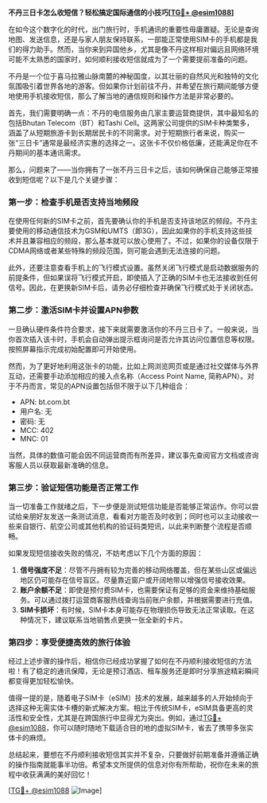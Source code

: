 **不丹三日卡怎么收短信？轻松搞定国际通信的小技巧[[TG💪+ @esim1088](https://t.me/s/esim1088)]**

在如今这个数字化的时代，出门旅行时，手机通讯的重要性毋庸置疑。无论是查询地图、发送信息，还是与家人朋友保持联系，一部能正常使用SIM卡的手机都是我们的得力助手。然而，当你来到异国他乡，尤其是像不丹这样相对偏远且网络环境可能不太熟悉的国家时，如何顺利接收短信就成为了一个需要提前准备的问题。

不丹是一个位于喜马拉雅山脉南麓的神秘国度，以其壮丽的自然风光和独特的文化氛围吸引着世界各地的游客。但如果你计划前往不丹，并希望在旅行期间能够方便地使用手机接收短信，那么了解当地的通信规则和操作方法是非常必要的。

首先，我们需要明确一点：不丹的电信服务由几家主要运营商提供，其中最知名的包括Bhutan Telecom（BT）和Tashi Cell。这两家公司提供的SIM卡种类繁多，涵盖了从短期旅游卡到长期居民卡的不同需求。对于短期旅行者来说，购买一张“三日卡”通常是最经济实惠的选择之一。这张卡不仅价格低廉，还能满足你在不丹期间的基本通讯需求。

那么，问题来了——当你拥有了一张不丹三日卡之后，该如何确保自己能够正常接收到短信呢？以下是几个关键步骤：

### 第一步：检查手机是否支持当地频段

在使用任何新的SIM卡之前，首先要确认你的手机是否支持该地区的频段。不丹主要使用的移动通信技术为GSM和UMTS（即3G），因此如果你的手机支持这些技术并且兼容相应的频段，那么基本就可以放心使用了。不过，如果你的设备仅限于CDMA网络或者某些特殊的频段范围，则可能会遇到无法连接的问题。

此外，还要注意查看手机上的飞行模式设置。虽然关闭飞行模式是启动数据服务的前提条件，但如果误将飞行模式开启，即使插入了正确的SIM卡也无法接收到任何信号。因此，在更换新SIM卡后，请务必仔细检查并确保飞行模式处于关闭状态。

### 第二步：激活SIM卡并设置APN参数

一旦确认硬件条件符合要求，接下来就需要激活你的不丹三日卡了。一般来说，当你首次插入该卡时，手机会自动弹出提示框询问是否允许其访问位置信息等权限。按照屏幕指示完成初始配置即可开始使用。

然而，为了更好地利用这张卡的功能，比如上网浏览网页或是通过社交媒体与外界互动，还需要手动添加相应的接入点名称（Access Point Name, 简称APN）。对于不丹而言，常见的APN设置包括但不限于以下几种组合：

- APN: bt.com.bt
- 用户名: 无
- 密码: 无
- MCC: 402
- MNC: 01

当然，具体的数值可能会因不同运营商而有所差异，建议事先查阅官方文档或咨询客服人员以获取最新准确的信息。

### 第三步：验证短信功能是否正常工作

当一切准备工作就绪之后，下一步便是测试短信功能是否能够正常运作。你可以尝试给亲朋好友发送一条测试消息，看看对方能否及时收到；同时也可以主动接收一些来自银行、航空公司或其他机构的验证码类短讯，以此来判断整个流程是否顺畅。

如果发现短信接收失败的情况，不妨考虑以下几个方面的原因：

1. **信号强度不足**：尽管不丹拥有较为完善的移动网络覆盖，但在某些山区或偏远地区仍可能存在信号盲区。尽量靠近窗户或开阔地带以增强信号接收效果。
2. **账户余额不足**：即使是预付费SIM卡，也需要保证有足够的资金来维持基础服务。可以通过拨打运营商客服热线查询当前账户余额，并根据需要进行充值。
3. **SIM卡损坏**：有时候，SIM卡本身可能存在物理损伤导致无法正常读取。在这种情况下，建议联系当地销售点更换一张全新的卡片。

### 第四步：享受便捷高效的旅行体验

经过上述步骤的操作后，相信你已经成功掌握了如何在不丹顺利接收短信的方法啦！有了稳定的通讯保障，无论是预订酒店、租车服务还是即时分享旅途精彩瞬间都变得更加轻松愉快。

值得一提的是，随着电子SIM卡（eSIM）技术的发展，越来越多的人开始倾向于选择这种无需实体卡槽的新式解决方案。相比于传统SIM卡，eSIM具备更高的灵活性和安全性，尤其是在跨国旅行中显得尤为突出。例如，通过[TG💪+ @esim1088](https://t.me/s/esim1088)，你可以随时随地下载适合目的地的虚拟SIM卡，省去了携带多张实体卡的麻烦。

总结起来，要想在不丹顺利接收短信其实并不复杂，只要做好前期准备并遵循正确的操作指南就能事半功倍。希望本文所提供的信息对你有所帮助，祝你在未来的旅程中收获满满的美好回忆！

[[TG💪+ @esim1088](https://t.me/s/esim1088) ![Image](https://i.postimg.cc/4NQfJmqS/Snipaste-2025-05-13-00-14-12.png)]